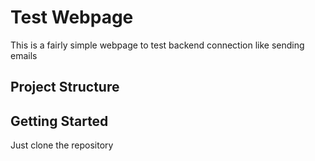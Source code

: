 # Test Webpage

This is a fairly simple webpage to test backend connection like sending emails

## Project Structure


## Getting Started

Just clone the repository
